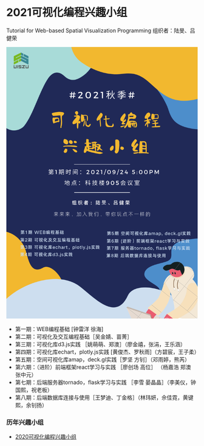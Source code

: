 # 2021可视化编程兴趣小组
Tutorial for Web-based Spatial Visualization Programming
组织者：陆旻、吕健荣

![](./recruit/2021poster.png)

+ 第一期：WEB编程基础 [钟雷洋 徐海]
+ 第二期：可视化及交互编程基础［吴金婧、苗菁］
+ 第三期：可视化库d3.js实践 ［姚萌萌、郑澳］（廖金禧，张涓，王乐涵）
+ 第四期：可视化库echart，plotly.js实践 [黄俊杰、罗秋雨]（方碧宸，王子柔）
+ 第五期：空间可视化库amap，deck.gl实践［罗坚 方钊］（邓雨婷，熊芮）
+ 第六期：（进阶）前端框架react学习与实践  ［廖创场 高位］ （杨嘉浩 郑澳 张中元）
+ 第七期：后端服务器tornado，flask学习与实践 ［李雪 晏晶晶］（李美仪，钟国熙，祝老板）
+ 第八期：后端数据库连接与使用［王梦迪、丁金格］（林玮妍，佘佳霓，黄键熙，余钊扬）

### 历年兴趣小组

+ [2020可视化编程兴趣小组](/2020gallery.md)
